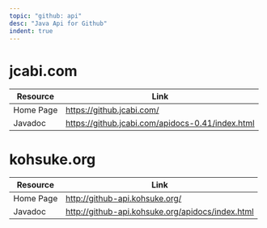 ```yaml
---
topic: "github: api"
desc: "Java Api for Github"
indent: true
---
```


# jcabi.com


| Resource | Link |
|----------|------|
|Home Page|<https://github.jcabi.com/>|
|Javadoc|<https://github.jcabi.com/apidocs-0.41/index.html>|



# kohsuke.org 

| Resource | Link |
|----------|------|
|Home Page|<http://github-api.kohsuke.org/>|
|Javadoc|<http://github-api.kohsuke.org/apidocs/index.html>|
